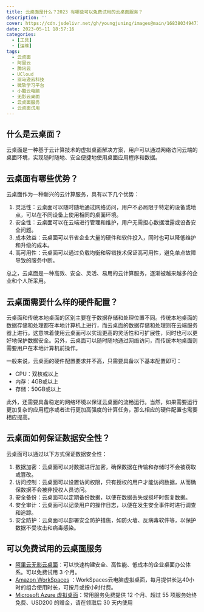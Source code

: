 ```yaml
---
title: 云桌面是什么？2023 有哪些可以免费试用的云桌面服务？
description: ''
cover: https://cdn.jsdelivr.net/gh/youngjuning/images@main/1683803494716.png
date: 2023-05-11 18:57:16
categories:
  - [工具]
  - [运维]
tags:
  - 云桌面
  - 阿里云
  - 腾讯云
  - UCloud
  - 亚马逊云科技
  - 微软学习平台
  - 小酷云电脑
  - 无影云桌面
  - 云桌面服务
  - 云桌面试用
---
```


## 什么是云桌面？

云桌面是一种基于云计算技术的虚拟桌面解决方案，用户可以通过网络访问云端的桌面环境，实现随时随地、安全便捷地使用桌面应用程序和数据。

## 云桌面有哪些优势？

云桌面作为一种新兴的云计算服务，具有以下几个优势：

1. 灵活性：云桌面可以随时随地通过网络访问，用户不必局限于特定的设备或地点，可以在不同设备上使用相同的桌面环境。
2. 安全性：云桌面可以在云端进行管理和维护，用户无需担心数据泄露或设备安全问题。
3. 成本效益：云桌面可以节省企业大量的硬件和软件投入，同时也可以降低维护和升级的成本。
4. 高可用性：云桌面可以通过负载均衡和容错技术保证高可用性，避免单点故障导致的服务中断。

总之，云桌面是一种高效、安全、灵活、易用的云计算服务，逐渐被越来越多的企业和个人所采用。

## 云桌面需要什么样的硬件配置？

云桌面和传统本地桌面的区别主要在于数据存储和处理位置不同。传统本地桌面的数据存储和处理都在本地计算机上进行，而云桌面的数据存储和处理则在云端服务器上进行。这意味着使用云桌面可以实现更高的灵活性和可扩展性，同时也可以更好地保护数据安全。另外，云桌面可以随时随地通过网络访问，而传统本地桌面则需要用户在本地计算机前操作。

一般来说，云桌面的硬件配置要求并不高，只需要具备以下基本配置即可：

- CPU：双核或以上
- 内存：4GB或以上
- 存储：50GB或以上

此外，还需要具备稳定的网络环境以保证云桌面的流畅运行。当然，如果需要运行更加复杂的应用程序或者进行更加高强度的计算任务，那么相应的硬件配置也需要相应提高。

## 云桌面如何保证数据安全性？

云桌面可以通过以下方式保证数据安全性：

1. 数据加密：云桌面可以对数据进行加密，确保数据在传输和存储时不会被窃取或篡改。
2. 访问控制：云桌面可以设置访问权限，只有授权的用户才能访问数据，从而确保数据不会被非授权人员访问。
3. 安全备份：云桌面可以定期备份数据，以便在数据丢失或损坏时恢复数据。
4. 安全审计：云桌面可以记录用户的操作日志，以便在发生安全事件时进行调查和追踪。
5. 安全防护：云桌面可以部署安全防护措施，如防火墙、反病毒软件等，以保护数据不受攻击和病毒感染。

## 可以免费试用的云桌面服务

- [阿里云无影云桌面](https://adfoc.us/81142995604187)：可以快速构建安全、高性能、低成本的企业桌面办公体系。可以免费试用 3 个月。
- [Amazon WorkSpaces](https://adfoc.us/81142995605674) ：WorkSpaces云电脑虚拟桌面，每月提供长达40小时的组合使用时长，可按月或按小时付费。
- [Microsoft Azure 虚拟桌面](https://adfoc.us/81142995606178)：常用服务免费提供 12 个月、超过 55 项服务始终免费、USD200 的赠金，请在领取后 30 天内使用
